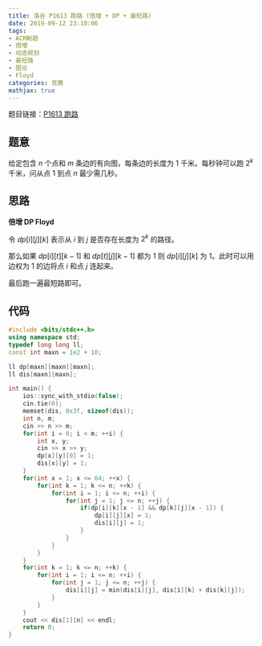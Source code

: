 ```yaml
---
title: 洛谷 P1613 跑路 (倍增 + DP + 最短路)
date: 2019-09-12 23:10:06
tags:
- ACM刷题
- 倍增
- 动态规划
- 最短路
- 图论
- Floyd
categories: 竞赛
mathjax: true
---
```


题目链接：[P1613 跑路](https://www.luogu.org/problem/P1613)

## 题意

给定包含 $n$ 个点和 $m$ 条边的有向图，每条边的长度为 $1$ 千米。每秒钟可以跑 $2^k$ 千米，问从点 $1$ 到点 $n$ 最少需几秒。

<!--more-->

## 思路

**倍增 DP Floyd**

令 $dp[i][j][k]$ 表示从 $i$ 到 $j$ 是否存在长度为 $2^k$ 的路径。

那么如果 $dp[i][t][k - 1]$ 和 $dp[t][j][k - 1]$ 都为 $1$ 则 $dp[i][j][k]$ 为 $1$。此时可以用边权为 $1$ 的边将点 $i$ 和点 $j$ 连起来。

最后跑一遍最短路即可。

## 代码

```cpp
#include <bits/stdc++.h>
using namespace std;
typedef long long ll;
const int maxn = 1e2 + 10;

ll dp[maxn][maxn][maxn];
ll dis[maxn][maxn];

int main() {
    ios::sync_with_stdio(false);
    cin.tie(0);
    memset(dis, 0x3f, sizeof(dis));
    int n, m;
    cin >> n >> m;
    for(int i = 0; i < m; ++i) {
        int x, y;
        cin >> x >> y;
        dp[x][y][0] = 1;
        dis[x][y] = 1;
    }
    for(int x = 1; x <= 64; ++x) {
        for(int k = 1; k <= n; ++k) {
            for(int i = 1; i <= n; ++i) {
                for(int j = 1; j <= n; ++j) {
                    if(dp[i][k][x - 1] && dp[k][j][x - 1]) {
                        dp[i][j][x] = 1;
                        dis[i][j] = 1;
                    }
                }
            }
        }
    }
    for(int k = 1; k <= n; ++k) {
        for(int i = 1; i <= n; ++i) {
            for(int j = 1; j <= n; ++j) {
                dis[i][j] = min(dis[i][j], dis[i][k] + dis[k][j]);
            }
        }
    }
    cout << dis[1][n] << endl;
    return 0;
}
```
